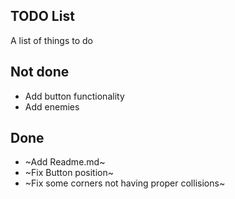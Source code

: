 TODO List
---------

A list of things to do

## Not done

* Add button functionality
* Add enemies

## Done
* ~Add Readme.md~
* ~Fix Button position~
* ~Fix some corners not having proper collisions~